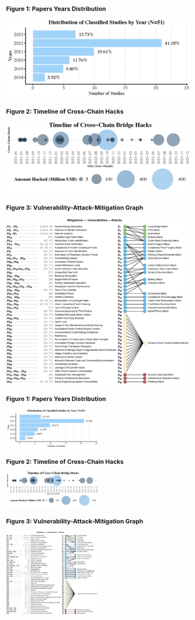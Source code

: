 <div>
  <h3>Figure 1: Papers Years Distribution</h3>
  <img src="./papers_years_distribution.png" alt="Papers Years Distribution" style="max-width: 100%; height: auto;" />

  <h3>Figure 2: Timeline of Cross-Chain Hacks</h3>
  <img src="./timeline_cross_chain_hacks.png" alt="Timeline of Cross-Chain Hacks" style="max-width: 100%; height: auto;" />

  <h3>Figure 3: Vulnerability-Attack-Mitigation Graph</h3>
  <img src="./vuln-att-mitig-graph.png" alt="Vulnerability-Attack-Mitigation Graph" style="max-width: 100%; height: auto;" />
</div>


<div>
  <h3>Figure 1: Papers Years Distribution</h3>
  <img src="./papers_years_distribution.png" alt="Papers Years Distribution" style="max-width: 50%; height: auto;" />

  <h3>Figure 2: Timeline of Cross-Chain Hacks</h3>
  <img src="./timeline_cross_chain_hacks.png" alt="Timeline of Cross-Chain Hacks" style="max-width: 50%; height: auto;" />

  <h3>Figure 3: Vulnerability-Attack-Mitigation Graph</h3>
  <img src="./vuln-att-mitig-graph.png" alt="Vulnerability-Attack-Mitigation Graph" style="max-width: 50%; height: auto;" />
</div>
